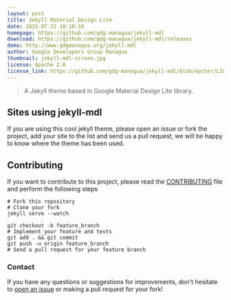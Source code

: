 ```yaml
---
layout: post
title: Jekyll Material Design Lite
date: 2015-07-22 10:10:10
homepage: https://github.com/gdg-managua/jekyll-mdl
download: https://github.com/gdg-managua/jekyll-mdl/releases
demo: http://www.gdgmanagua.org/jekyll-mdl 
author: Google Developers Group Managua
thumbnail: jekyll-mdl-screen.jpg
license: Apache 2.0
license_link: https://github.com/gdg-managua/jekyll-mdl/blob/master/LICENSE.md
---
```


> A Jekyll theme based in Google Material Design Lite library.

## Sites using jekyll-mdl

If you are using this cool jekyll theme, please open an issue or fork the project, add your site to the list and send us a pull request, we will be happy to know where the theme has been used.

## Contributing
If you want to contribute to this project, please read the [CONTRIBUTING](https://github.com/gdg-managua/jekyll-mdl/blob/master/CONTRIBUTING.md) file and perform the following steps

    # Fork this repository
    # Clone your fork
    jekyll serve --watch

    git checkout -b feature_branch
    # Implement your feature and tests
    git add . && git commit
    git push -u origin feature_branch
    # Send a pull request for your feature branch

### Contact

If you have any questions or suggestions for improvements, don't hesitate to [open an issue](https://github.com/gdg-managua/jekyll-mdl/issues) or making a pull request for your fork!
